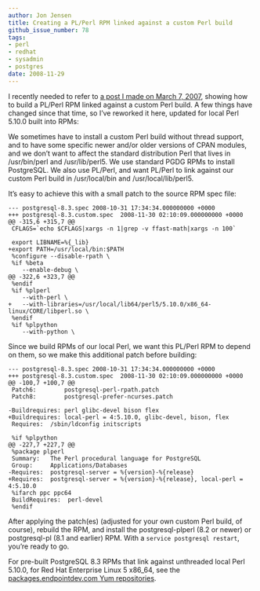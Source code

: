 ```yaml
---
author: Jon Jensen
title: Creating a PL/Perl RPM linked against a custom Perl build
github_issue_number: 78
tags:
- perl
- redhat
- sysadmin
- postgres
date: 2008-11-29
---
```


I recently needed to refer to [a post I made on March 7, 2007](/blog/2007/03/plperl-rpm-linked-against-custom-perl-build), showing how to build a PL/Perl RPM linked against a custom Perl build. A few things have changed since that time, so I’ve reworked it here, updated for local Perl 5.10.0 built into RPMs:

We sometimes have to install a custom Perl build without thread support, and to have some specific newer and/or older versions of CPAN modules, and we don’t want to affect the standard distribution Perl that lives in /usr/bin/perl and /usr/lib/perl5. We use standard PGDG RPMs to install PostgreSQL. We also use PL/Perl, and want PL/Perl to link against our custom Perl build in /usr/local/bin and /usr/local/lib/perl5.

It’s easy to achieve this with a small patch to the source RPM spec file:

```
--- postgresql-8.3.spec 2008-10-31 17:34:34.000000000 +0000
+++ postgresql-8.3.custom.spec  2008-11-30 02:10:09.000000000 +0000
@@ -315,6 +315,7 @@
 CFLAGS=`echo $CFLAGS|xargs -n 1|grep -v ffast-math|xargs -n 100`

 export LIBNAME=%{_lib}
+export PATH=/usr/local/bin:$PATH
 %configure --disable-rpath \
 %if %beta
    --enable-debug \
@@ -322,6 +323,7 @@
 %endif
 %if %plperl
    --with-perl \
+   --with-libraries=/usr/local/lib64/perl5/5.10.0/x86_64-linux/CORE/libperl.so \
 %endif
 %if %plpython
    --with-python \
```

Since we build RPMs of our local Perl, we want this PL/Perl RPM to depend on them, so we make this additional patch before building:

```
--- postgresql-8.3.spec 2008-10-31 17:34:34.000000000 +0000
+++ postgresql-8.3.custom.spec  2008-11-30 02:10:09.000000000 +0000
@@ -100,7 +100,7 @@
 Patch6:        postgresql-perl-rpath.patch
 Patch8:        postgresql-prefer-ncurses.patch

-Buildrequires: perl glibc-devel bison flex
+Buildrequires: local-perl = 4:5.10.0, glibc-devel, bison, flex
 Requires:  /sbin/ldconfig initscripts

 %if %plpython
@@ -227,7 +227,7 @@
 %package plperl
 Summary:   The Perl procedural language for PostgreSQL
 Group:     Applications/Databases
-Requires:  postgresql-server = %{version}-%{release}
+Requires:  postgresql-server = %{version}-%{release}, local-perl = 4:5.10.0
 %ifarch ppc ppc64
 BuildRequires:  perl-devel
 %endif
```

After applying the patch(es) (adjusted for your own custom Perl build, of course), rebuild the RPM, and install the postgresql-plperl (8.2 or newer) or postgresql-pl (8.1 and earlier) RPM. With a `service postgresql restart`, you’re ready to go.

For pre-built PostgreSQL 8.3 RPMs that link against unthreaded local Perl 5.10.0, for Red Hat Enterprise Linux 5 x86_64, see the [packages.endpointdev.com Yum repositories](https://packages.endpointdev.com/).
